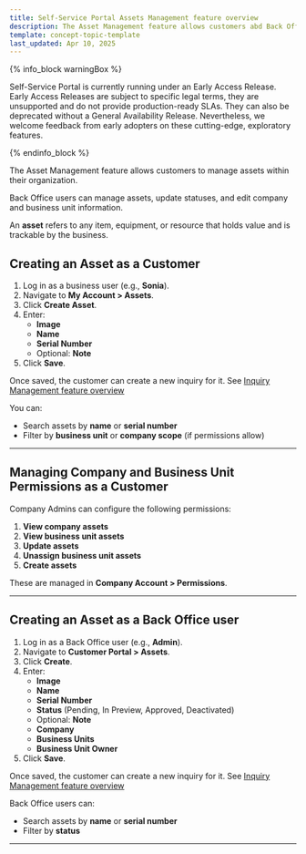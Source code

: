 ```yaml
---
title: Self-Service Portal Assets Management feature overview
description: The Asset Management feature allows customers abd Back Office users to manage assets within the organization.
template: concept-topic-template
last_updated: Apr 10, 2025
---
```


{% info_block warningBox %}

Self-Service Portal is currently running under an Early Access Release. Early Access Releases are subject to specific legal terms, they are unsupported and do not provide production-ready SLAs. They can also be deprecated without a General Availability Release. Nevertheless, we welcome feedback from early adopters on these cutting-edge, exploratory features.

{% endinfo_block %}

The Asset Management feature allows customers to manage assets within their organization.

Back Office users can manage assets, update statuses, and edit company and business unit information.


An **asset** refers to any item, equipment, or resource that holds value and is trackable by the business.

## Creating an Asset as a Customer

1. Log in as a business user (e.g., **Sonia**).
2. Navigate to **My Account > Assets**.
3. Click **Create Asset**.
4. Enter:
   - **Image**
   - **Name**
   - **Serial Number**
   - Optional: **Note**
5. Click **Save**.

Once saved, the customer can create a new inquiry for it. See [Inquiry Management feature overview](/docs/pbc/all/self-service-portal/202505.0/ssp-inquiry-management-feature-overview.html)

You can:
- Search assets by **name** or **serial number**
- Filter by **business unit** or **company scope** (if permissions allow)

---
## Managing Company and Business Unit Permissions as a Customer

Company Admins can configure the following permissions:

1. **View company assets**
2. **View business unit assets**
3. **Update assets**
4. **Unassign business unit assets**
5. **Create assets**

These are managed in **Company Account > Permissions**.

---
## Creating an Asset as a Back Office user

1. Log in as a Back Office user (e.g., **Admin**).
2. Navigate to **Customer Portal > Assets**.
3. Click **Create**.
4. Enter:
   - **Image**
   - **Name**
   - **Serial Number**
   - **Status** (Pending, In Preview, Approved, Deactivated)
   - Optional: **Note**
   - **Company**
   - **Business Units**
   - **Business Unit Owner**
5. Click **Save**.

Once saved, the customer can create a new inquiry for it. See [Inquiry Management feature overview](/docs/pbc/all/self-service-portal/202505.0/ssp-inquiry-management-feature-overview.html)

Back Office users can:
- Search assets by **name** or **serial number**
- Filter by **status**

---



